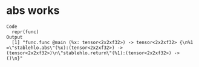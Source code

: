 # abs works

    Code
      repr(func)
    Output
      [1] "func.func @main (%x: tensor<2x2xf32>) -> tensor<2x2xf32> {\n%1 =\"stablehlo.abs\"(%x):(tensor<2x2xf32>) -> (tensor<2x2xf32>)\n\"stablehlo.return\"(%1):(tensor<2x2xf32>) -> ()\n}"

